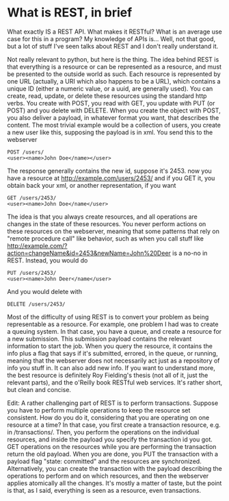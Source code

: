# What is REST, in brief

What exactly IS a REST API. What makes it RESTful? What is an average use case
for this in a program?  My knowledge of APIs is... Well, not that good, but a
lot of stuff I've seen talks about REST and I don't really understand it.

Not really relevant to python, but here is the thing.  The idea behind REST is
that everything is a resource or can be represented as a resource, and must be
presented to the outside world as such. Each resource is represented by one URL
(actually, a URI which also happens to be a URL), which contains a unique ID
(either a numeric value, or a uuid, are generally used). You can create, read,
update, or delete these resources using the standard http verbs. You create
with POST, you read with GET, you update with PUT (or POST) and you delete with
DELETE. When you create the object with POST, you also deliver a payload, in
whatever format you want, that describes the content. The most trivial example
would be a collection of users, you create a new user like this, supposing the
payload is in xml. You send this to the webserver
```
POST /users/
<user><name>John Doe</name></user>
```

The response generally contains the new id, suppose it's 2453. now you have a
resource at http://example.com/users/2453/ and if you GET it, you obtain back
your xml, or another representation, if you want
```
GET /users/2453/
<user><name>John Doe</name</user>
```
The idea is that you always create resources, and all operations are changes in
the state of these resources. You never perform actions on these resources on
the webserver, meaning that some patterns that rely on "remote procedure call"
like behavior, such as when you call stuff like
http://example.com/?action=changeName&id=2453&newName=John%20Deer
is a no-no in REST. Instead, you would do
```
PUT /users/2453/
<user><name>John Deer</name</user>
```
And you would delete with

```
DELETE /users/2453/
```

Most of the difficulty of using REST is to convert your problem as being
representable as a resource. For example, one problem I had was to create a
queuing system. In that case, you have a queue, and create a resource for a new
submission. This submission payload contains the relevant information to start
the job. When you query the resource, it contains the info plus a flag that
says if it's submitted, errored, in the queue, or running, meaning that the
webserver does not necessarily act just as a repository of info you stuff in.
It can also add new info.  If you want to understand more, the best resource is
definitely Roy Fielding's thesis (not all of it, just the relevant parts), and
the o'Reilly book RESTful web services. It's rather short, but clean and
concise.

Edit:
A rather challenging part of REST is to perform transactions. Suppose you have
to perform multiple operations to keep the resource set consistent. How do you
do it, considering that you are operating on one resource at a time? In that
case, you first create a transaction resource, e.g. in /transactions/. Then,
you perform the operations on the individual resources, and inside the payload
you specify the transaction id you got. GET operations on the resources while
you are performing the transaction return the old payload. When you are done,
you PUT the transaction with a payload flag "state: committed" and the
resources are synchronized.  Alternatively, you can create the transaction with
the payload describing the operations to perform and on which resources, and
then the webserver applies atomically all the changes. It's mostly a matter of
taste, but the point is that, as I said, everything is seen as a resource, even
transactions.



